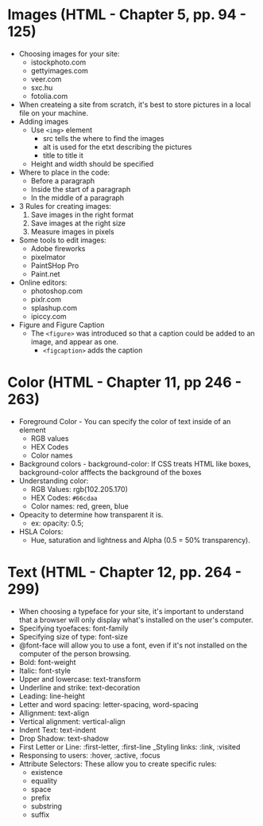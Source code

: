 # Images (HTML - Chapter 5, pp. 94 - 125)

- Choosing images for your site:
  - istockphoto.com
  - gettyimages.com
  - veer.com
  - sxc.hu
  - fotolia.com
- When createing a site from scratch, it's best to store pictures in a local file on your machine.
- Adding images
  - Use `<img>` element
    - src tells the where to find the images
    - alt is used for the etxt describing the pictures
    - title to title it
  - Height and width should be specified 
- Where to place in the code: 
  - Before a paragraph 
  - Inside the start of a paragraph 
  - In the middle of a paragraph 
- 3 Rules for creating images: 
  1. Save images in the right format 
  1. Save images at the right size
  1. Measure images in pixels
- Some tools to edit images:
  - Adobe fireworks 
  - pixelmator
  - PaintSHop Pro
  - Paint.net
- Online editors: 
  - photoshop.com
  - pixlr.com
  - splashup.com
  - ipiccy.com
- Figure and Figure Caption
  - The `<figure>` was introduced so that a caption could be added to an image, and appear as one.
    - `<figcaption>` adds the caption

# Color (HTML - Chapter 11, pp 246 - 263)

- Foreground Color - You can specify the color of text inside of an element
  - RGB values
  - HEX Codes
  - Color names
- Background colors - background-color: If CSS treats HTML like boxes, background-color afffects the background of the boxes
- Understanding color:
  - RGB Values: rgb(102.205.170)
  - HEX Codes: `#66cdaa`
  - Color names: red, green, blue
- Opeacity to determine how transparent it is.
  - ex: opacity: 0.5;
- HSLA Colors:
  - Hue, saturation and lightness and Alpha (0.5 = 50% transparency).

# Text (HTML - Chapter 12, pp. 264 - 299)

- When choosing a typeface for your site, it's important to understand that a browser will only display what's installed on the user's computer. 
- Specifying tyoefaces: font-family
- Specifying size of type: font-size
- @font-face will allow you to use a font, even if it's not installed on the computer of the person browsing.
- Bold: font-weight 
- Italic: font-style 
- Upper and lowercase: text-transform
- Underline and strike: text-decoration
- Leading: line-height
- Letter and word spacing: letter-spacing, word-spacing
- Allignment: text-align
- Vertical alignment: vertical-align
- Indent Text: text-indent
- Drop Shadow: text-shadow
- First Letter or Line: :first-letter, :first-line
_Styling links: :link, :visited
- Responsing to users: :hover, :active, :focus
- Attribute Selectors: These allow you to create specific rules:
  - existence
  - equality
  - space
  - prefix
  - substring
  - suffix

  